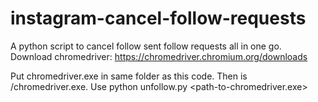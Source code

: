 # instagram-cancel-follow-requests
A python script to cancel follow sent follow requests all in one go.
Download chromedriver:
https://chromedriver.chromium.org/downloads

Put chromedriver.exe in same folder as this code.
Then <path-to-chromedriver> is <location-of-folder>/chromedriver.exe.
Use python unfollow.py <your-insta-username> <your-insta-password> <path-to-chromedriver.exe>
